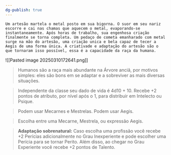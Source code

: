 ```yaml
---
dg-publish: true
---
```


```
Um artesão martela o metal posto em sua bigorna. O suor em seu nariz escorre e cai nas chamas que aquecem o metal, evaporando-se instantaneamente. Após horas de trabalho, sua engenhosa criação finalmente se torna completa. Um pedaço de cometa emanharado com metal surge na mão do artesão, uma criação unica e bela capaz de tecer a Aegis de uma forma única. A criativade e adaptação do artesão são o que tornaram isso possível, essa é a capacidade da raça da humana.
```

![[Pasted image 20250310172641.png]]


>Humanos são a raça mais abundante na Árvore anciã, por motivos simples: eles são bons em se adaptar e a sobreviver as mais diversas situações.

>Independente da classe seu dado de vida é 4d10 + 10. Recebe +2 pontos de atributo, por nível após o 1, para distribuir em Intelecto ou Psique.

>Podem usar Mecarnes e Mestrelas. Podem usar Aegis.

>Escolha entre uma Mecarne, Mestrela, ou expressão Aegis.

 >**Adaptação sobrenatural:** Caso escolha uma profissão você recebe +2 Perícias adicionalmente no Grau Inexperiente e pode escolher uma Perícia para se tornar Perito. Além disso, ao chegar no Grau Experiente você recebe +2 pontos de Talento.